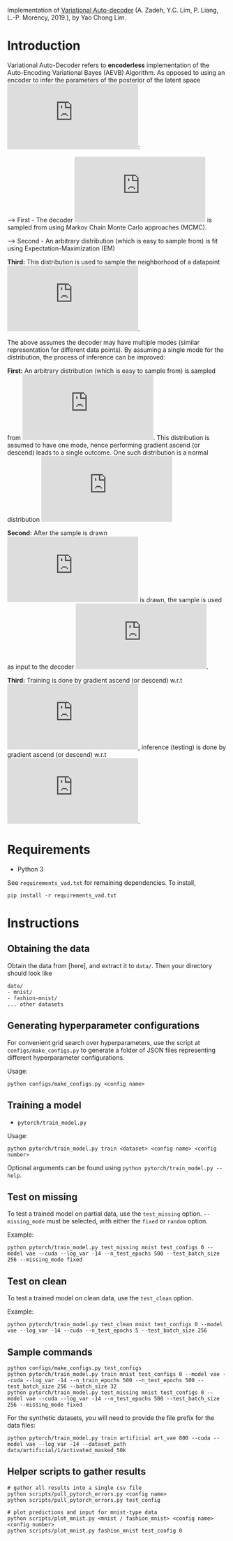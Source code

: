 Implementation of [Variational Auto-decoder](https://arxiv.org/pdf/1903.00840.pdf)
(A. Zadeh, Y.C. Lim, P. Liang, L.-P. Morency, 2019.), by Yao Chong Lim. 

# Introduction

Variational Auto-Decoder refers to **encoderless** implementation of the Auto-Encoding Variational Bayes (AEVB) Algorithm. As opposed to using an encoder to infer the parameters of the posterior of the latent space ![equation](https://latex.codecogs.com/gif.latex?q%28z%7Cx_i%29): 

--> First - The decoder ![equation](https://latex.codecogs.com/gif.latex?%5Cmathcal%7BF%7D%20%28%5Ccdot%3B%5Ctheta%29) is sampled from using Markov Chain Monte Carlo approaches (MCMC). 

--> Second - An arbitrary distribution (which is easy to sample from) is fit using Expectation-Maximization (EM) 

**Third:** This distribution is used to sample the neighborhood of a datapoint ![equation](https://latex.codecogs.com/gif.latex?x_i). 

The above assumes the decoder may have multiple modes (similar representation for different data points). By assuming a single mode for the distribution, the process of inference can be improved: 

**First:** An arbitrary distribution (which is easy to sample from) is sampled from ![equation](https://latex.codecogs.com/gif.latex?z%20%5Csim%20q%28z%7Cx_i%29). This distribution is assumed to have one mode, hence performing gradient ascend (or descend) leads to a single outcome. One such distribution is a normal distribution ![equation](https://latex.codecogs.com/gif.latex?q%28z%7Cx_i%29%3A%3D%5Cmathcal%7BN%7D%28z%3B%20%5Cmu_i%2C%5CSigma_i%29)

**Second:** After the sample is drawn ![equation](https://latex.codecogs.com/gif.latex?z) is drawn, the sample is used as input to the decoder ![equation](https://latex.codecogs.com/gif.latex?%5Cmathcal%7BF%7D%20%28%5Ccdot%3B%5Ctheta%29). 

**Third:** Training is done by gradient ascend (or descend) w.r.t ![equation](https://latex.codecogs.com/gif.latex?%5Ctheta%2C%20%5Cmu_i%2C%20%5CSigma_i), inference (testing) is done by gradient ascend (or descend) w.r.t ![equation](https://latex.codecogs.com/gif.latex?%5Cmu_i%2C%20%5CSigma_i). 

# Requirements
- Python 3

See `requirements_vad.txt` for remaining dependencies. To install,
```
pip install -r requirements_vad.txt
```

# Instructions

## Obtaining the data
Obtain the data from [here], and extract it to `data/`. Then your directory should look like
```
data/
- mnist/
- fashion-mnist/
... other datasets
```

## Generating hyperparameter configurations

For convenient grid search over hyperparameters, use the script at `configs/make_configs.py` to generate
a folder of JSON files representing different hyperparameter configurations.

Usage:
```
python configs/make_configs.py <config name>
```

## Training a model

- `pytorch/train_model.py`

Usage:
```
python pytorch/train_model.py train <dataset> <config name> <config number>
```

Optional arguments can be found using `python pytorch/train_model.py --help`.

## Test on missing

To test a trained model on partial data, use the `test_missing` option. `--missing_mode` must be selected, with either the `fixed` or `random` option.

Example:
```
python pytorch/train_model.py test_missing mnist test_configs 0 --model vae --cuda --log_var -14 --n_test_epochs 500 --test_batch_size 256 --missing_mode fixed
```

## Test on clean

To test a trained model on clean data, use the `test_clean` option.

Example:
```
python pytorch/train_model.py test_clean mnist test_configs 0 --model vae --log_var -14 --cuda --n_test_epochs 5 --test_batch_size 256
```

## Sample commands

```
python configs/make_configs.py test_configs
python pytorch/train_model.py train mnist test_configs 0 --model vae --cuda --log_var -14 --n_train_epochs 500 --n_test_epochs 500 --test_batch_size 256 --batch_size 32
python pytorch/train_model.py test_missing mnist test_configs 0 --model vae --cuda --log_var -14 --n_test_epochs 500 --test_batch_size 256 --missing_mode fixed
```

For the synthetic datasets, you will need to provide the file prefix for the data files:
```
python pytorch/train_model.py train artificial art_vae 800 --cuda --model vae --log_var -14 --dataset_path data/artificial/1/activated_masked_50k
```

## Helper scripts to gather results

```
# gather all results into a single csv file
python scripts/pull_pytorch_errors.py <config name>
python scripts/pull_pytorch_errors.py test_config

# plot predictions and input for mnist-type data
python scripts/plot_mnist.py <mnist / fashion_mnist> <config name> <config number>
python scripts/plot_mnist.py fashion_mnist test_config 0
```
